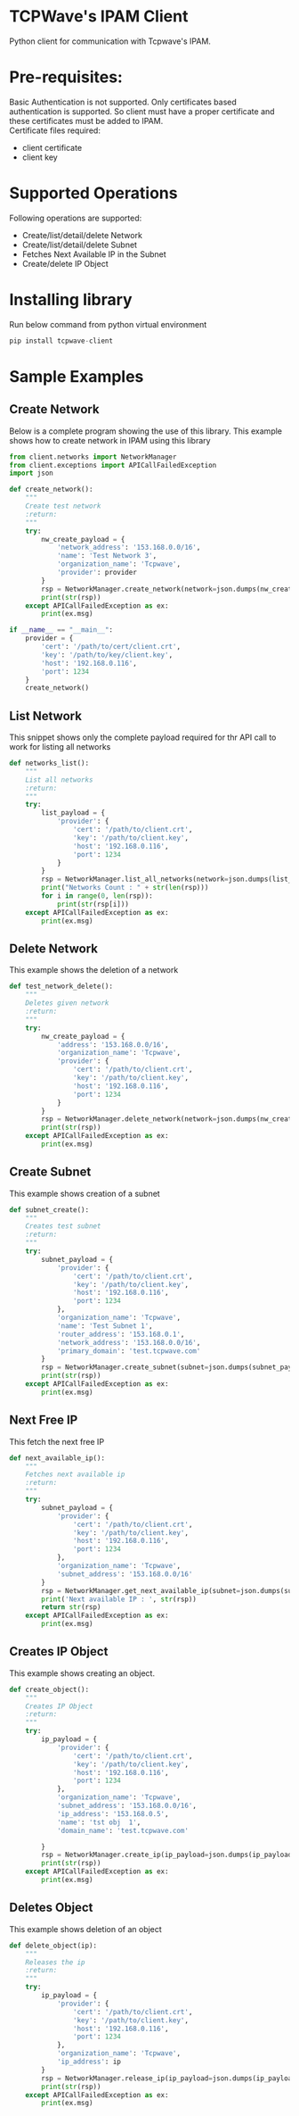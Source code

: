 # TCPWave's IPAM Client
Python client for communication with Tcpwave's IPAM. 

# Pre-requisites:
Basic Authentication is not supported. Only certificates based authentication is supported.
So client must have a proper certificate and these certificates must be added to IPAM.\
Certificate files required:
* client certificate 
* client key

# Supported Operations
Following operations are supported:
* Create/list/detail/delete Network
* Create/list/detail/delete Subnet
* Fetches Next Available IP in the Subnet
* Create/delete IP Object

# Installing library
Run below command from python virtual environment
```python
pip install tcpwave-client
```
# Sample Examples
## Create Network
Below is a complete program showing the use of this library. This example shows how to create network in IPAM using this library
```python
from client.networks import NetworkManager
from client.exceptions import APICallFailedException
import json

def create_network():
    """
    Create test network
    :return:
    """
    try:
        nw_create_payload = {
            'network_address': '153.168.0.0/16',
            'name': 'Test Network 3',
            'organization_name': 'Tcpwave',
            'provider': provider
        }
        rsp = NetworkManager.create_network(network=json.dumps(nw_create_payload))
        print(str(rsp))
    except APICallFailedException as ex:
        print(ex.msg)

if __name__ == "__main__":
    provider = {
        'cert': '/path/to/cert/client.crt',
        'key': '/path/to/key/client.key',
        'host': '192.168.0.116',
        'port': 1234
    }
    create_network()
```
## List Network
This snippet shows only the complete payload required for thr API call to work for listing all networks
```python
def networks_list():
    """
    List all networks
    :return:
    """
    try:
        list_payload = {
            'provider': {
                'cert': '/path/to/client.crt',
                'key': '/path/to/client.key',
                'host': '192.168.0.116',
                'port': 1234
            }
        }
        rsp = NetworkManager.list_all_networks(network=json.dumps(list_payload))
        print("Networks Count : " + str(len(rsp)))
        for i in range(0, len(rsp)):
            print(str(rsp[i]))
    except APICallFailedException as ex:
        print(ex.msg)
```

## Delete Network
This example shows the deletion of a network
```python
def test_network_delete():
    """
    Deletes given network
    :return:
    """
    try:
        nw_create_payload = {
            'address': '153.168.0.0/16',
            'organization_name': 'Tcpwave',
            'provider': {
                'cert': '/path/to/client.crt',
                'key': '/path/to/client.key',
                'host': '192.168.0.116',
                'port': 1234
            }
        }
        rsp = NetworkManager.delete_network(network=json.dumps(nw_create_payload))
        print(str(rsp))
    except APICallFailedException as ex:
        print(ex.msg)
```

## Create Subnet
This example shows creation of a subnet
```python
def subnet_create():
    """
    Creates test subnet
    :return:
    """
    try:
        subnet_payload = {
            'provider': {
                'cert': '/path/to/client.crt',
                'key': '/path/to/client.key',
                'host': '192.168.0.116',
                'port': 1234
            },
            'organization_name': 'Tcpwave',
            'name': 'Test Subnet 1',
            'router_address': '153.168.0.1',
            'network_address': '153.168.0.0/16',
            'primary_domain': 'test.tcpwave.com'
        }
        rsp = NetworkManager.create_subnet(subnet=json.dumps(subnet_payload))
        print(str(rsp))
    except APICallFailedException as ex:
        print(ex.msg)
```

## Next Free IP
This fetch the next free IP
```python
def next_available_ip():
    """
    Fetches next available ip
    :return:
    """
    try:
        subnet_payload = {
            'provider': {
                'cert': '/path/to/client.crt',
                'key': '/path/to/client.key',
                'host': '192.168.0.116',
                'port': 1234
            },
            'organization_name': 'Tcpwave',
            'subnet_address': '153.168.0.0/16'
        }
        rsp = NetworkManager.get_next_available_ip(subnet=json.dumps(subnet_payload))
        print('Next available IP : ', str(rsp))
        return str(rsp)
    except APICallFailedException as ex:
        print(ex.msg)
```
## Creates IP Object
This example shows creating an object.
```python
def create_object():
    """
    Creates IP Object
    :return:
    """
    try:
        ip_payload = {
            'provider': {
                'cert': '/path/to/client.crt',
                'key': '/path/to/client.key',
                'host': '192.168.0.116',
                'port': 1234
            },
            'organization_name': 'Tcpwave',
            'subnet_address': '153.168.0.0/16',
            'ip_address': '153.168.0.5',
            'name': 'tst obj  1',
            'domain_name': 'test.tcpwave.com'

        }
        rsp = NetworkManager.create_ip(ip_payload=json.dumps(ip_payload))
        print(str(rsp))
    except APICallFailedException as ex:
        print(ex.msg)
``` 
## Deletes Object
This example shows deletion of an object
```python
def delete_object(ip):
    """
    Releases the ip
    :return:
    """
    try:
        ip_payload = {
            'provider': {
                'cert': '/path/to/client.crt',
                'key': '/path/to/client.key',
                'host': '192.168.0.116',
                'port': 1234
            },
            'organization_name': 'Tcpwave',
            'ip_address': ip
        }
        rsp = NetworkManager.release_ip(ip_payload=json.dumps(ip_payload))
        print(str(rsp))
    except APICallFailedException as ex:
        print(ex.msg)
```